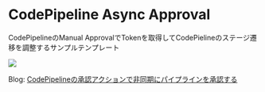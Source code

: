 # CodePipeline Async Approval

CodePipelineのManual ApprovalでTokenを取得してCodePielineのステージ遷移を調整するサンプルテンプレート

![](https://cdn-ssl-devio-img.classmethod.jp/wp-content/uploads/2019/11/Untitled6-2.svg)

Blog: [CodePipelineの承認アクションで非同期にパイプラインを承認する](https://dev.classmethod.jp/cloud/aws/codepipeline-approve-async-processing/)
